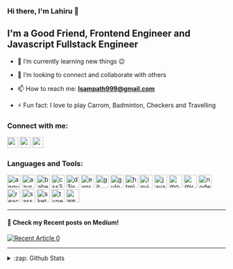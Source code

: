 ### Hi there, I'm Lahiru  👋

## I'm a Good Friend, Frontend Engineer and Javascript Fullstack Engineer

- 🔭 I’m currently learning new things :wink:

- 👯 I’m looking to connect and collaborate with others

- 📫 How to reach me: **lsampath999@gmail.com**

- ⚡ Fun fact: I love to play Carrom, Badminton, Checkers and Travelling

### Connect with me:
<p>
<a href="https://www.twitter.com/lahiruzz"><img src="https://img.shields.io/badge/twitter-%231DA1F2.svg?&style=for-the-badge&logo=twitter&logoColor=white" height=25></a>
<a href="https://linkedin.com/in/lahirujayamanna"><img src="https://img.shields.io/badge/linkedin-%230077B5.svg?&style=for-the-badge&logo=linkedin&logoColor=white" height=25></a>
<a href="https://medium.com/@lsampath999"><img src="https://img.shields.io/badge/medium-%2312100E.svg?&style=for-the-badge&logo=medium&logoColor=white" height=25></a>
</p>

### Languages and Tools:

<p align="left"><img src="https://cdn.svgporn.com/logos/angular-icon.svg" alt="angular" width="30" height="30"/> <img src="https://www.vectorlogo.zone/logos/microsoft_azure/microsoft_azure-icon.svg" alt="azure" width="30" height="30"/> <img src="https://www.vectorlogo.zone/logos/babeljs/babeljs-icon.svg" alt="babel" width="30" height="30"/> <img src="https://cdn.svgporn.com/logos/css-3.svg" alt="css3" width="30" height="30"/> <img src="https://cdn.svgporn.com/logos/d3.svg" alt="d3js" width="30" height="30"/> <img src="https://cdn.svgporn.com/logos/express.svg" alt="express" width="30" height="30"/> <img src="https://www.vectorlogo.zone/logos/git-scm/git-scm-icon.svg" alt="git" width="30" height="30"/> <img src="https://cdn.svgporn.com/logos/gulp.svg" alt="gulp" width="30" height="30"/> <img src="https://cdn.svgporn.com/logos/html-5.svg" alt="html5" width="30" height="30"/> <img src="https://www.vectorlogo.zone/logos/invisionapp/invisionapp-icon.svg" alt="invision" width="30" height="30"/> <img src="https://cdn.svgporn.com/logos/javascript.svg" alt="javascript" width="30" height="30"/> <img src="https://cdn.svgporn.com/logos/mongodb.svg" alt="mongodb" width="30" height="30"/> <img src="https://cdn.svgporn.com/logos/mysql.svg" alt="mysql" width="30" height="30"/> <img src="https://cdn.svgporn.com/logos/nodejs-icon.svg" alt="nodejs" width="30" height="30"/> <img src="https://cdn.svgporn.com/logos/react.svg" alt="react" width="30" height="30"/> <img src="https://cdn.svgporn.com/logos/node-sass.svg" alt="sass" width="30" height="30"/> <img src="https://www.vectorlogo.zone/logos/sketchapp/sketchapp-icon.svg" alt="sketch" width="30" height="30"/> <img src="https://cdn.svgporn.com/logos/typescript-icon.svg" alt="typescript" width="30" height="30"/> <img src="https://cdn.svgporn.com/logos/webpack.svg" alt="webpack" width="30" height="30"/></p>

---

#### 📝 Check my Recent posts on Medium! 
<a target="_blank" href="https://github-readme-medium-recent-article.vercel.app/medium/@lsampath999/0"><img src="https://github-readme-medium-recent-article.vercel.app/medium/@lsampath999/0" alt="Recent Article 0"></a>

---
<details>
  <summary>:zap: Github Stats</summary>
  <img align="left" alt="Lahiru's Github Stats" 
       src="https://github-readme-stats.vercel.app/api?username=lahiruz&show_icons=true&hide_border=true&theme=dark" />
</details>


